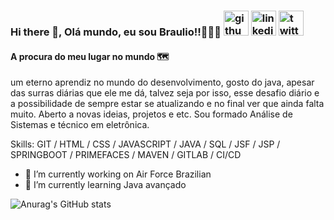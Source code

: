 ### Hi there 👋, Olá mundo, eu sou Braulio!!🙋🏻‍♂️  [<img src='https://cdn.jsdelivr.net/npm/simple-icons@3.0.1/icons/github.svg' alt='github' height='40'>](https://github.com/https://github.com/brauliosassi)  [<img src='https://cdn.jsdelivr.net/npm/simple-icons@3.0.1/icons/linkedin.svg' alt='linkedin' height='40'>](https://www.linkedin.com/in/https://www.linkedin.com/in/braulio-agra-sássi-7aba3055//)  [<img src='https://cdn.jsdelivr.net/npm/simple-icons@3.0.1/icons/twitter.svg' alt='twitter' height='40'>](https://twitter.com/@brawrj) 
#### A procura do meu lugar no mundo 🗺


um eterno aprendiz no mundo do desenvolvimento, gosto do java, apesar das surras diárias que ele me dá, talvez seja por isso, esse desafio diário e a possibilidade de sempre estar se atualizando e no final ver que ainda falta muito. Aberto a novas ideias, projetos e etc. Sou formado  Análise de Sistemas e técnico em eletrônica.

Skills: GIT / HTML / CSS / JAVASCRIPT / JAVA / SQL / JSF / JSP / SPRINGBOOT / PRIMEFACES / MAVEN / GITLAB / CI/CD

- 🔭 I’m currently working on Air Force Brazilian 
- 🌱 I’m currently learning Java avançado 

![Anurag's GitHub stats](https://github-readme-stats.vercel.app/api?username=brauliosassi&show_icons=true&theme=radical)
 




